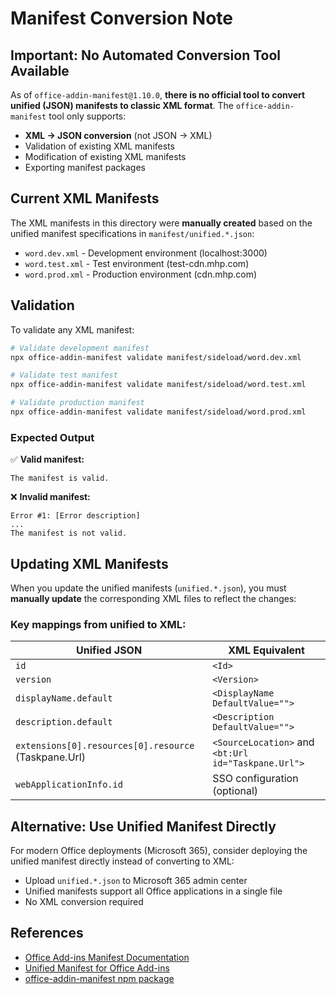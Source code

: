 # Manifest Conversion Note

## Important: No Automated Conversion Tool Available

As of `office-addin-manifest@1.10.0`, **there is no official tool to convert unified (JSON) manifests to classic XML format**. The `office-addin-manifest` tool only supports:

- **XML → JSON conversion** (not JSON → XML)
- Validation of existing XML manifests
- Modification of existing XML manifests
- Exporting manifest packages

## Current XML Manifests

The XML manifests in this directory were **manually created** based on the unified manifest specifications in `manifest/unified.*.json`:

- `word.dev.xml` - Development environment (localhost:3000)
- `word.test.xml` - Test environment (test-cdn.mhp.com)
- `word.prod.xml` - Production environment (cdn.mhp.com)

## Validation

To validate any XML manifest:

```bash
# Validate development manifest
npx office-addin-manifest validate manifest/sideload/word.dev.xml

# Validate test manifest
npx office-addin-manifest validate manifest/sideload/word.test.xml

# Validate production manifest
npx office-addin-manifest validate manifest/sideload/word.prod.xml
```

### Expected Output

✅ **Valid manifest:**

```
The manifest is valid.
```

❌ **Invalid manifest:**

```
Error #1: [Error description]
...
The manifest is not valid.
```

## Updating XML Manifests

When you update the unified manifests (`unified.*.json`), you must **manually update** the corresponding XML files to reflect the changes:

### Key mappings from unified to XML:

| Unified JSON                                         | XML Equivalent                                      |
| ---------------------------------------------------- | --------------------------------------------------- |
| `id`                                                 | `<Id>`                                              |
| `version`                                            | `<Version>`                                         |
| `displayName.default`                                | `<DisplayName DefaultValue="">`                     |
| `description.default`                                | `<Description DefaultValue="">`                     |
| `extensions[0].resources[0].resource` (Taskpane.Url) | `<SourceLocation>` and `<bt:Url id="Taskpane.Url">` |
| `webApplicationInfo.id`                              | SSO configuration (optional)                        |

## Alternative: Use Unified Manifest Directly

For modern Office deployments (Microsoft 365), consider deploying the unified manifest directly instead of converting to XML:

- Upload `unified.*.json` to Microsoft 365 admin center
- Unified manifests support all Office applications in a single file
- No XML conversion required

## References

- [Office Add-ins Manifest Documentation](https://learn.microsoft.com/en-us/office/dev/add-ins/develop/add-in-manifests)
- [Unified Manifest for Office Add-ins](https://learn.microsoft.com/en-us/office/dev/add-ins/develop/unified-manifest-overview)
- [office-addin-manifest npm package](https://www.npmjs.com/package/office-addin-manifest)
